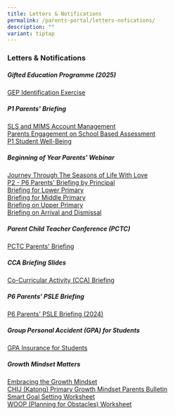 ```yaml
---
title: Letters & Notifications
permalink: /parents-portal/letters-nofications/
description: ""
variant: tiptap
---
```

<h3>Letters &amp; Notifications</h3>
<h5>Gifted Education Programme (2025)</h5>
<p><a href="/files/GEP_Identification_Exercise__2025_.pdf" rel="noopener nofollow" target="_blank">GEP Identification Exercise</a>
</p>
<p></p>
<h5><strong>P1 Parents' Briefing</strong></h5>
<p><a href="/files/P1_2025/P1_Parents_Briefing_SLS_and_MIMS_Account_Management.pdf" rel="noopener nofollow" target="_blank">SLS and MIMS Account Management</a>
<br><a href="/files/P1_2025/P1_Parents_Engagement_on_School_Based_Assessment_2025.pdf" rel="noopener nofollow" target="_blank">Parents Engagement on School Based Assessment</a>
<br><a href="/files/P1_2025/P1_Student_Well_Being_Presentation_by_YH.pdf" rel="noopener nofollow" target="_blank">P1 Student Well-Being</a>
</p>
<h5><strong>Beginning of Year Parents' Webinar</strong></h5>
<p><a href="/files/BOY Webinar 2025/Journey_Through_The_Seasons_of_Life_With_Love_2025.pdf" rel="noopener nofollow" target="_blank">Journey Through The Seasons of Life With Love</a>
<br><a href="/files/BOY Webinar 2025/P2___P6_Principal_Parents_Briefing_2025_compressed__2_.pdf" rel="noopener nofollow" target="_blank">P2 - P6 Parents' Briefing by Principal</a>
<br><a href="/files/BOY Webinar 2025/P2_BOY_YH_Briefing_for_Parents_2025.pdf" rel="noopener nofollow" target="_blank">Briefing for Lower Primary</a>
<br><a href="/files/BOY Webinar 2025/P3___P4_BOY_YH_Briefing_for_Parents_2025.pdf" rel="noopener nofollow" target="_blank">Briefing for Middle Primary</a>
<br><a href="/files/BOY Webinar 2025/P5___P6_BOY_YH_Briefing_for_Parents_2025.pdf" rel="noopener nofollow" target="_blank">Briefing on Upper Primary</a>
<br><a href="/files/BOY Webinar 2025/P1___P6_Arrival___Dismissal_Brief_2025.pdf" rel="noopener nofollow" target="_blank">Briefing on Arrival and Dismissal</a>
</p>
<h5><strong>Parent Child Teacher Conference (PCTC)</strong></h5>
<p><a href="/files/PCTC/2024_CHIJ_KCP_Parent_Teacher_Meetings_PCTC__for_parents_.pdf" rel="noopener nofollow" target="_blank">PCTC Parents' Briefing</a>
</p>
<h5><strong>CCA Briefing Slides</strong></h5>
<p><a href="/files/PCTC/2024_CHIJ_KCP_CCA_Briefing__for_parents_.pdf" rel="noopener nofollow" target="_blank">Co-Curricular Activity (CCA) Briefing</a>
</p>
<h5><strong>P6 Parents' PSLE Briefing</strong></h5>
<p><a href="/files/CHIJKCP_P6_Parents_Briefing_2024.pdf" rel="noopener noreferrer nofollow" target="_blank">P6 Parents' PSLE Briefing (2024)</a>
</p>
<h5><strong>Group Personal Accident (GPA) for Students</strong></h5>
<p><a href="/files/Product_Fact_Sheet__Year_2025_.pdf" rel="noopener nofollow" target="_blank">GPA Insurance for Students</a>
</p>
<h5><strong>Growth Mindset Matters</strong></h5>
<p><a href="" rel="noopener noreferrer nofollow" target="_blank">Embracing the Growth Mindset</a> 
<br><a href="" rel="noopener noreferrer nofollow" target="_blank">CHIJ (Katong) Primary Growth Mindset Parents Bulletin</a> 
<br><a href="" rel="noopener noreferrer nofollow" target="_blank">Smart Goal Setting Worksheet</a> 
<br><a href="" rel="noopener noreferrer nofollow" target="_blank">WOOP (Planning for Obstacles) Worksheet</a> 
<br>
</p>
<h5></h5>
<p></p>